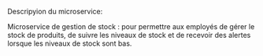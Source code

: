
Descripyion du microservice:

Microservice de gestion de stock : pour permettre aux employés de gérer le stock de produits, de suivre les niveaux de stock et de recevoir des alertes lorsque les niveaux de stock sont bas.
